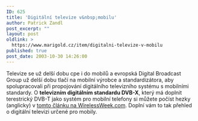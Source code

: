 ```yaml
---
ID: 625
title: 'Digitální televize v&nbsp;mobilu'
author: Patrick Zandl
post_excerpt: ""
layout: post
oldlink: >
  https://www.marigold.cz/item/digitalni-televize-v-mobilu
published: true
post_date: 2003-10-30 14:26:00
---
```

Televize se už delší dobu cpe i do mobilů a evropská Digital Broadcast Group už delší dobu tlačí na mobilní výrobce a standardizátora, aby spolupracovali při propojování digitálního televizního systému s mobilními standardy. O <STRONG>televizním digitálním standardu DVB-X</STRONG>, který má doplnit terestrický DVB-T jako systém pro mobilní telefony si můžete počíst hezky (anglicky)&#160;v <A href="http://www.wirelessweek.com/index.asp?layout=story&amp;articleId=NEc0310011.0mp&amp;verticalID=148&amp;vertical=Industry+Trends" target=_blank>tomto článku na WirelessWeek.com</A>. Doplní vám to tak přehled o digitální televizi určené pro mobily.